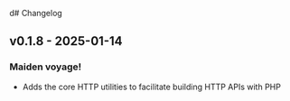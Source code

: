 d# Changelog

## v0.1.8 - 2025-01-14

### Maiden voyage!

- Adds the core HTTP utilities to facilitate building HTTP APIs with PHP
